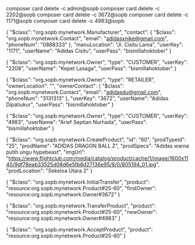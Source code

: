 
composer card delete -c admin@sopb
composer card delete -c 2202@sopb
composer card delete -c 3672@sopb
composer card delete -c 1171@sopb
composer card delete -c 4983@sopb


{
  "$class": "org.sopb.mynetwork.Manufacturer",
  "contact": {
    "$class": "org.sopb.mynetwork.Contact",
    "email": "adidasxnike@gmail.com",
    "phoneNum": "0888333"
  },
  "manuLocation": "Jl. Cisitu Lama",
  "userKey": "1171",
  "userName": "Adidas Cisitu",
  "userPass": "bismillahoktober"
}

{
  "$class": "org.sopb.mynetwork.Owner",
  "type": "CUSTOMER",
  "userKey": "2208",
  "userName": "Kepet Lasaga",
  "userPass": "bismillahoktober"
}

{
  "$class": "org.sopb.mynetwork.Owner",
  "type": "RETAILER",
  "ownerLocation": "",
  "ownerContact": {
    "$class": "org.sopb.mynetwork.Contact",
    "email": "adidasdu@gmail.com",
    "phoneNum": "3131313"
  },
  "userKey": "3672",
  "userName": "Adidas Dipatiukur",
  "userPass": "bismillahoktober"
}

{
  "$class": "org.sopb.mynetwork.Owner",
  "type": "CUSTOMER",
  "userKey": "4983",
  "userName": "Arief Septian Nurhada",
  "userPass": "bismillahoktober"
}

{
 "$class": "org.sopb.mynetwork.CreateProduct",
 "id": "60",
 "prodTypeId": "25",
 "prodName": "ADIDAS DRAGON BALL Z",
 "prodSpecs": "Adidas warna putih ungu hypebeast",
 "imgUrl": "https://www.flightclub.com/media/catalog/product/cache/1/image/1600x1140/9df78eab33525d08d6e5fb8d27136e95/8/0/805194_01.jpg",
 "prodLocation": "Sekeloa Utara 2"
}


{
  "$class": "org.sopb.mynetwork.InitialTransfer",
  "product": "resource:org.sopb.mynetwork.Product#25-60",
  "firstOwner": "resource:org.sopb.mynetwork.Owner#3672"
}

{
  "$class": "org.sopb.mynetwork.TransferProduct",
  "product": "resource:org.sopb.mynetwork.Product#25-60",
  "newOwner": "resource:org.sopb.mynetwork.Owner#4983"
}

{
  "$class": "org.sopb.mynetwork.AcceptProduct",
  "product": "resource:org.sopb.mynetwork.Product#25-60"
}

